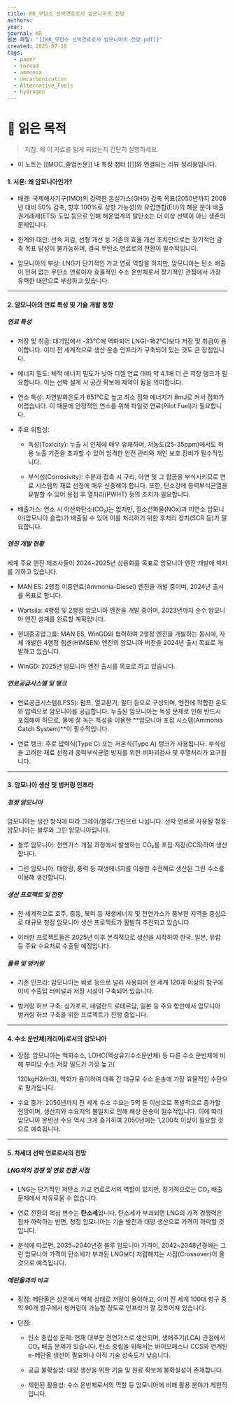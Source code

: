 ```yaml
---
title: KR_무탄소 선박연료로서 암모니아의 전망
authors: 
year: 
journal: KR
원본 파일: "[[KR_무탄소 선박연료로서 암모니아의 전망.pdf]]"
created: 2025-07-18
tags:
  - paper
  - toread
  - ammonia
  - decarbonization
  - Alternative_Fuels
  - hydrogen
---
```

# 🎯 읽은 목적  
> 지침: 왜 이 자료를 읽게 되었는지 간단히 설명하세요.

- 이 노트는 [[MOC_졸업논문]] 내 특정 챕터 [[]]와 연결되는 리뷰 정리용입니다.  


#### 1. 서론: 왜 암모니아인가?

- 배경: 국제해사기구(IMO)의 강력한 온실가스(GHG) 감축 목표(2050년까지 2008년 대비 50% 감축, 향후 100%로 상향 가능성)와 유럽연합(EU)의 해운 분야 배출권거래제(ETS) 도입 등으로 인해 해운업계의 탈탄소는 더 이상 선택이 아닌 생존의 문제입니다.
    
- 한계와 대안: 선속 저감, 선형 개선 등 기존의 효율 개선 조치만으로는 장기적인 감축 목표 달성이 불가능하며, 결국 무탄소 연료로의 전환이 필수적입니다.
    
- 암모니아의 부상: LNG가 단기적인 가교 연료 역할을 하지만, 암모니아는 탄소 배출이 전혀 없는 무탄소 연료이자 효율적인 수소 운반체로서 장기적인 관점에서 가장 유력한 대안으로 부상하고 있습니다.
    

---

#### 2. 암모니아의 연료 특성 및 기술 개발 동향

##### 연료 특성

- 저장 및 취급: 대기압에서 -33℃에 액화되어 LNG(-162℃)보다 저장 및 취급이 용이합니다. 이미 전 세계적으로 생산·운송 인프라가 구축되어 있는 것도 큰 장점입니다.
    
- 에너지 밀도: 체적 에너지 밀도가 낮아 디젤 연료 대비 약 4.1배 더 큰 저장 탱크가 필요합니다. 이는 선박 설계 시 공간 확보에 제약이 됨을 의미합니다.
    
- 연소 특성: 자연발화온도가 651℃로 높고 최소 점화 에너지가 8mJ로 커서 점화가 어렵습니다. 이 때문에 안정적인 연소를 위해 파일럿 연료(Pilot Fuel)가 필요합니다.
    
- 주요 위험성:
    
    - 독성(Toxicity): 누출 시 인체에 매우 유해하며, 저농도(25-35ppm)에서도 허용 노출 기준을 초과할 수 있어 엄격한 안전 관리와 개인 보호 장비가 필수적입니다.
        
    - 부식성(Corrosivity): 수분과 접촉 시 구리, 아연 및 그 합금을 부식시키므로 연료 시스템의 재료 선정에 매우 신중해야 합니다. 또한, 탄소강에 응력부식균열을 유발할 수 있어 용접 후 열처리(PWHT) 등의 조치가 필요합니다.
        
- 배출가스: 연소 시 이산화탄소(CO₂)는 없지만, 질소산화물(NOx)과 미연소 암모니아(암모니아 슬립)가 배출될 수 있어 이를 처리하기 위한 후처리 장치(SCR 등)가 필요합니다.
    

##### 엔진 개발 현황

세계 주요 엔진 제조사들이 2024~2025년 상용화를 목표로 암모니아 엔진 개발에 박차를 가하고 있습니다.

- MAN ES: 2행정 이중연료(Ammonia-Diesel) 엔진을 개발 중이며, 2024년 출시를 목표로 합니다.
    
- Wartsila: 4행정 및 2행정 암모니아 엔진을 개발 중이며, 2023년까지 순수 암모니아 엔진 설계를 완료할 계획입니다.
    
- 현대중공업그룹: MAN ES, WinGD와 협력하여 2행정 엔진을 개발하는 동시에, 자체 개발한 4행정 힘센(HiMSEN) 엔진의 암모니아 버전을 2024년 출시 목표로 개발하고 있습니다.
    
- WinGD: 2025년 암모니아 엔진 출시를 목표로 하고 있습니다.
    

##### 연료공급시스템 및 탱크

- 연료공급시스템(LFSS): 펌프, 열교환기, 필터 등으로 구성되며, 엔진에 적합한 온도와 압력으로 암모니아를 공급합니다. 누출된 암모니아는 독성 문제로 인해 반드시 포집해야 하므로, 물에 잘 녹는 특성을 이용한 **암모니아 포집 시스템(Ammonia Catch System)**이 필수적입니다.
    
- 연료 탱크: 주로 압력식(Type C) 또는 저온식(Type A) 탱크가 사용됩니다. 부식성을 고려한 재료 선정과 응력부식균열 방지를 위한 비파괴검사 및 후열처리가 요구됩니다.
    

---

#### 3. 암모니아 생산 및 벙커링 인프라

##### 청정 암모니아

암모니아는 생산 방식에 따라 그레이/블루/그린으로 나뉩니다. 선박 연료로 사용될 청정 암모니아는 블루와 그린 암모니아입니다.

- 블루 암모니아: 천연가스 개질 과정에서 발생하는 CO₂를 포집·저장(CCS)하여 생산합니다.
    
- 그린 암모니아: 태양광, 풍력 등 재생에너지를 이용한 수전해로 생산된 그린 수소를 이용해 생산합니다.
    

##### 생산 프로젝트 및 전망

- 전 세계적으로 호주, 중동, 북미 등 재생에너지 및 천연가스가 풍부한 지역을 중심으로 대규모 청정 암모니아 생산 프로젝트가 활발히 추진되고 있습니다.
    
- 이러한 프로젝트들은 2025년 이후 본격적으로 생산을 시작하여 한국, 일본, 유럽 등 주요 수요처로 수출될 예정입니다.
    

##### 물류 및 벙커링

- 기존 인프라: 암모니아는 비료 등으로 널리 사용되어 전 세계 120개 이상의 항구에 이미 수출입 터미널과 저장 시설이 구축되어 있습니다.
    
- 벙커링 허브 구축: 싱가포르, 네덜란드 로테르담, 일본 등 주요 항만에서 암모니아 벙커링 허브 구축을 위한 프로젝트가 진행 중입니다.
    

---

#### 4. 수소 운반체(캐리어)로서의 암모니아

- 장점: 암모니아는 액화수소, LOHC(액상유기수소운반체) 등 다른 수소 운반체에 비해 부피당 수소 저장 밀도가 가장 높고(
    
    120kgH2​/m3), 액화가 용이하여 대륙 간 대규모 수소 운송에 가장 효율적인 수단으로 평가됩니다.
    
- 수요 증가: 2050년까지 전 세계 수소 수요는 5억 톤 이상으로 폭발적으로 증가할 전망이며, 생산지와 수요지의 불일치로 인해 해상 운송이 필수적입니다. 이에 따라 암모니아 운반선 수요 역시 크게 증가하여 2050년에는 1,200척 이상이 필요할 것으로 예측됩니다.
    

---

#### 5. 차세대 선박 연료로서의 전망

##### LNG와의 경쟁 및 연료 전환 시점

- LNG는 단기적인 저탄소 가교 연료로서의 역할이 있지만, 장기적으로는 CO₂ 배출 문제에서 자유로울 수 없습니다.
    
- 연료 전환의 핵심 변수는 **탄소세**입니다. 탄소세가 부과되면 LNG의 가격 경쟁력은 점차 하락하는 반면, 청정 암모니아는 기술 발전과 대량 생산으로 가격이 하락할 것입니다.
    
- 분석에 따르면, 2035~2040년경 블루 암모니아 가격이, 2042~2048년경에는 그린 암모니아 가격이 탄소세가 부과된 LNG보다 저렴해지는 시점(Crossover)이 올 것으로 예측됩니다.
    

##### 메탄올과의 비교

- 장점: 메탄올은 상온에서 액체 상태로 저장이 용이하고, 이미 전 세계 100대 항구 중 약 90개 항구에서 벙커링이 가능할 정도로 인프라가 잘 갖추어져 있습니다.
    
- 단점:
    
    - 탄소 중립성 문제: 현재 대부분 천연가스로 생산되며, 생애주기(LCA) 관점에서 CO₂ 배출 문제가 있습니다. 탄소 중립을 위해서는 바이오매스나 CCS와 연계된 e-메탄올 생산이 필요하나 아직 기술 성숙도가 낮습니다.
        
    - 공급 불확실성: 대량 생산을 위한 기술 및 원료 확보에 불확실성이 존재합니다.
        
    - 제한된 활용성: 수소 운반체로서의 역할 등 암모니아에 비해 활용 분야가 제한적입니다.